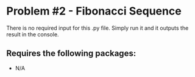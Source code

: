 # Problem #2 - Fibonacci Sequence
There is no required input for this .py file. Simply run it and it outputs the result in the console.

## Requires the following packages:
* N/A